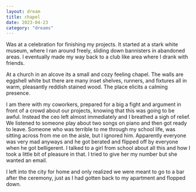 ```yaml
---
layout: dream
title: chapel
date: 2023-04-23
category: "dreams"
---
```


Was at a celebration for finishing my projects. It started at a stark white museum, where I ran around freely, sliding down bannisters in abandoned areas. I eventually made my way back to a club like area where I drank with friends.

At a church in an alcove its a small and cozy feeling chapel. The walls are eggshell white but there are many inset shelves, runners, and fixtures all in warm, pleasantly reddish stained wood. The place elicits a calming presence. 

I am there with my coworkers, prepared for a big a fight and argument in front of a crowd about our projects, knowing that this was going to be awful. Instead the ceo left almost immediately and I breathed a sigh of relief. We listened to someone play about two songs on piano and then got ready to leave. Someone who was terrible to me through my school life, was sitting across from me on the aisle, but I ignored him. Apparently everyone was very mad anyways and he got berated and flipped off by everyone when he got belligerent. I talked to a girl from school about all this and how I took a little bit of pleasure in that. I tried to give her my number but she wanted an email. 

I left into the city for home and only realized we were meant to go to a bar after the ceremony, just as I had gotten back to my apartment and flopped down.